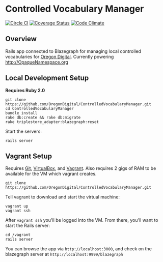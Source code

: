 Controlled Vocabulary Manager
=============================
[![Circle CI](https://circleci.com/gh/OregonDigital/ControlledVocabularyManager.svg?style=svg)](https://circleci.com/gh/OregonDigital/ControlledVocabularyManager)
[![Coverage Status](https://coveralls.io/repos/OregonDigital/ControlledVocabularyManager/badge.svg)](https://coveralls.io/r/OregonDigital/ControlledVocabularyManager)
[![Code Climate](https://codeclimate.com/github/OregonDigital/ControlledVocabularyManager/badges/gpa.svg)](https://codeclimate.com/github/OregonDigital/ControlledVocabularyManager)

Overview
-----
Rails app connected to Blazegraph for managing local controlled vocabularies for [Oregon Digital](http://oregondigital.org).
Currently powering http://OpaqueNamespace.org

Local Development Setup
-----

**Requires Ruby 2.0**

	git clone https://github.com/OregonDigital/ControlledVocabularyManager.git
	cd ControlledVocabularyManager
	bundle install
	rake db:create && rake db:migrate
	rake triplestore_adapter:blazegraph:reset

Start the servers:

	rails server


Vagrant Setup
-----

Requires [Git](http://www.git-scm.com/),
[VirtualBox](https://www.virtualbox.org/), and
[Vagrant](http://www.vagrantup.com/).  Also requires 2 gigs of RAM to be
available for the VM which vagrant creates.

`git clone https://github.com/OregonDigital/ControlledVocabularyManager.git`

Tell vagrant to download and start the virtual machine:

    vagrant up
    vagrant ssh

After `vagrant ssh` you'll be logged into the VM.  From there, you'll want to
start the Rails server:

    cd /vagrant
    rails server

You can browse the app via `http://localhost:3000`, and check on the blazegraph
server at `http://localhost:9999/blazegraph`
